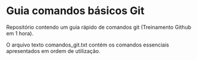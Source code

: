# Guia comandos básicos Git
Repositório contendo um guia rápido de comandos git (Treinamento Github em 1 hora).

O arquivo texto comandos_git.txt contém os comandos essenciais apresentados em ordem de utilização.
